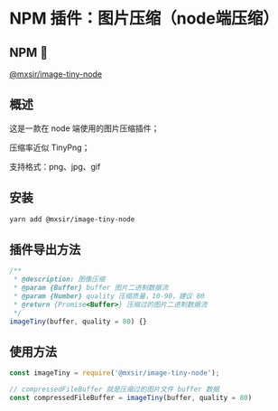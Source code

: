 # NPM 插件：图片压缩（node端压缩）

## NPM 🔗

[@mxsir/image-tiny-node](https://www.npmjs.com/package/@mxsir/image-tiny-node)

## 概述

这是一款在 node 端使用的图片压缩插件；

压缩率近似 TinyPng；

支持格式：png、jpg、gif

## 安装

```bash
yarn add @mxsir/image-tiny-node
```

## 插件导出方法

```javascript
/**
 * @description: 图像压缩
 * @param {Buffer} buffer 图片二进制数据流
 * @param {Number} quality 压缩质量，10-90，建议 80
 * @return {Promise<Buffer>} 压缩过的图片二进制数据流
 */
imageTiny(buffer, quality = 80) {}
```

## 使用方法

```javascript
const imageTiny = require('@mxsir/image-tiny-node');

// compressedFileBuffer 就是压缩过的图片文件 buffer 数据
const compressedFileBuffer = imageTiny(buffer, quality = 80)

```

